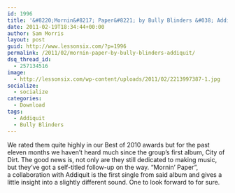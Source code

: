 ```yaml
---
id: 1996
title: '&#8220;Mornin&#8217; Paper&#8221; by Bully Blinders &#038; Addiquit'
date: 2011-02-19T18:34:44+00:00
author: Sam Morris
layout: post
guid: http://www.lessonsix.com/?p=1996
permalink: /2011/02/mornin-paper-by-bully-blinders-addiquit/
dsq_thread_id:
  - 257134516
image:
  - http://lessonsix.com/wp-content/uploads/2011/02/2213997387-1.jpg
socialize:
  - socialize
categories:
  - Download
tags:
  - Addiquit
  - Bully Blinders
---
```

We rated them quite highly in our Best of 2010 awards but for the past eleven months we haven&#8217;t heard much since the group&#8217;s first album, City of Dirt. The good news is, not only are they still dedicated to making music, but they&#8217;ve got a self-titled follow-up on the way. &#8220;Mornin&#8217; Paper&#8221;, a collaboration with Addiquit is the first single from said album and gives a little insight into a slightly different sound. One to look forward to for sure.